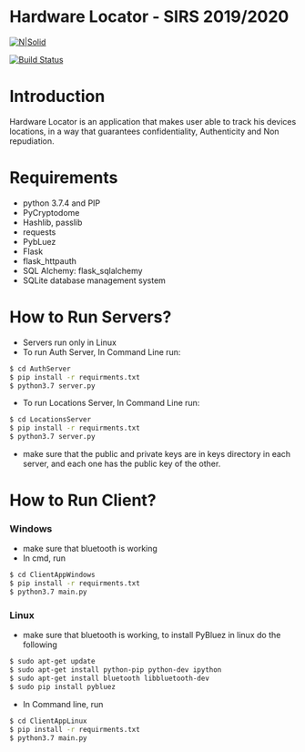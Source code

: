 # Hardware Locator - SIRS 2019/2020

[![N|Solid](https://cldup.com/dTxpPi9lDf.thumb.png)](https://nodesource.com/products/nsolid)

[![Build Status](https://travis-ci.org/joemccann/dillinger.svg?branch=master)](https://travis-ci.org/joemccann/dillinger)
# Introduction
Hardware Locator is an application that makes user able to track his devices locations, in a way that guarantees confidentiality, Authenticity and Non repudiation.

# Requirements
  - python 3.7.4 and PIP
  - PyCryptodome
  - Hashlib, passlib
  - requests
  - PybLuez
  - Flask
  - flask_httpauth
  - SQL Alchemy: flask_sqlalchemy
  - SQLite database management system

# How to Run Servers?
  - Servers run only in Linux
  - To run Auth Server, In Command Line run: 
```sh
$ cd AuthServer
$ pip install -r requirments.txt
$ python3.7 server.py
```
- To run Locations Server, In Command Line run: 
```sh
$ cd LocationsServer
$ pip install -r requirments.txt
$ python3.7 server.py
```
  - make sure that the public and private keys are in keys directory in each server, and each one has the public key of the other.

# How to Run Client?
### Windows
- make sure that bluetooth is working
- In cmd, run
```sh
$ cd ClientAppWindows
$ pip install -r requirments.txt
$ python3.7 main.py
```
### Linux
- make sure that bluetooth is working, to install PyBluez in linux do the following
```sh
$ sudo apt-get update
$ sudo apt-get install python-pip python-dev ipython
$ sudo apt-get install bluetooth libbluetooth-dev
$ sudo pip install pybluez
```
- In Command line, run
```sh
$ cd ClientAppLinux
$ pip install -r requirments.txt
$ python3.7 main.py
```



